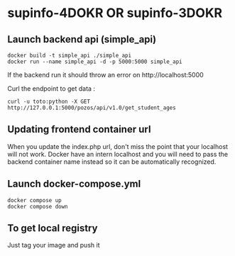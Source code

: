 # supinfo-4DOKR OR supinfo-3DOKR

## Launch backend api (simple_api)

```
docker build -t simple_api ./simple_api
docker run --name simple_api -d -p 5000:5000 simple_api
```

If the backend run it should throw an error on http://localhost:5000

Curl the endpoint to get data :

```
curl -u toto:python -X GET http://127.0.0.1:5000/pozos/api/v1.0/get_student_ages
```

## Updating frontend container url

When you update the index.php url, don't miss the point that your localhost will not work. Docker have an intern localhost and you will need to pass the backend container name instead so it can be automatically recognized.

## Launch docker-compose.yml

```
docker compose up
docker compose down
```

## To get local registry

Just tag your image and push it
